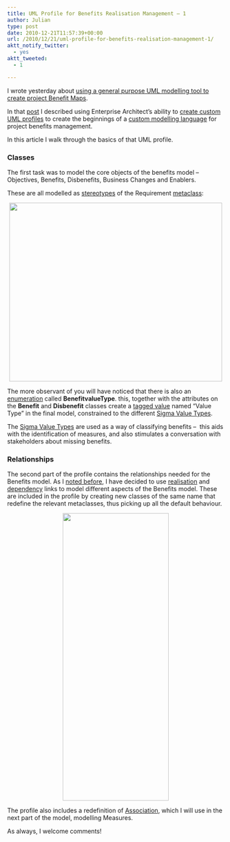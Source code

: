 ```yaml
---
title: UML Profile for Benefits Realisation Management – 1
author: Julian
type: post
date: 2010-12-21T11:57:39+00:00
url: /2010/12/21/uml-profile-for-benefits-realisation-management-1/
aktt_notify_twitter:
  - yes
aktt_tweeted:
  - 1

---
```

I wrote yesterday about [using a general purpose UML modelling tool to create project Benefit Maps][1].

In that [post][1] I described using Enterprise Architect&#8217;s ability to [create custom UML profiles][2] to create the beginnings of a [custom modelling language][3] for project benefits management.

In this article I walk through the basics of that UML profile.

### Classes

The first task was to model the core objects of the benefits model – Objectives, Benefits, Disbenefits, Business Changes and Enablers.

These are all modelled as [stereotypes][4] of the Requirement [metaclass][5]:

<p style="text-align: center;">
  <a href="https://www.synesthesia.co.uk/blog/wp-content/uploads/2010/12/brm-profile-01.gif"><img class="aligncenter size-full wp-image-22922" style="display: block; margin-left: auto; margin-right: auto;" title="brm-profile-01" src="https://www.synesthesia.co.uk/blog/wp-content/uploads/2010/12/brm-profile-01.gif" alt="" width="494" height="414" /></a>
</p>

The more observant of you will have noticed that there is also an [enumeration][6] called **BenefitvalueType**. this, together with the attributes on the **Benefit** and **Disbenefit** classes create a [tagged value][7] named “Value Type” in the final model, constrained to the different [Sigma Value Types][8].

The [Sigma Value Types][8] are used as a way of classifying benefits &#8211;  this aids with the identification of measures, and also stimulates a conversation with stakeholders about missing benefits.

### Relationships

The second part of the profile contains the relationships needed for the Benefits model. As I [noted before][1], I have decided to use [realisation][9] and [dependency][10] links to model different aspects of the Benefits model. These are included in the profile by creating new classes of the same name that redefine the relevant metaclasses, thus picking up all the default behaviour.

[<img class="aligncenter size-full wp-image-22925" style="display: block; float: none; margin-left: auto; margin-right: auto;" title="brm-profile-02" src="https://www.synesthesia.co.uk/blog/wp-content/uploads/2010/12/brm-profile-02.gif" alt="" width="246" height="666" />][11]

The profile also includes a redefinition of [Association][12], which I will use in the next part of the model, modelling Measures.

As always, I welcome comments!

 [1]: https://www.synesthesia.co.uk/blog/archives/2010/12/20/modelling-benefits-in-uml/
 [2]: https://www.sparxsystems.com/enterprise_architect_user_guide/8.0/modeling_languages/umlprofiles_2.html
 [3]: https://www.sparxsystems.com/enterprise_architect_user_guide/8.0/modeling_languages/extending_uml.html
 [4]: https://www.uml-diagrams.org/profile-diagrams.html#stereotype
 [5]: https://www.uml-diagrams.org/profile-diagrams.html#metaclass
 [6]: https://publib.boulder.ibm.com/infocenter/rtnlhelp/v6r0m0/index.jsp?topic=/com.ibm.xtools.modeler.doc/topics/cenum.html
 [7]: https://www.uml-diagrams.org/profile-diagrams.html#tagged-value
 [8]: https://books.google.com/books?id=2IfFQY_XrfAC&lpg=PA113&ots=r5fdUWFy3k&pg=PA113#v=onepage&q=sigma%20benefit%20value%20types&f=false
 [9]: https://www.uml-diagrams.org/class-diagrams.html#abstraction
 [10]: https://www.uml-diagrams.org/class-diagrams.html#dependency
 [11]: https://www.synesthesia.co.uk/blog/wp-content/uploads/2010/12/brm-profile-02.gif
 [12]: https://www.uml-diagrams.org/class-diagrams.html#association